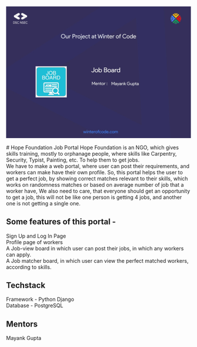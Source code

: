 <p align="center"><img src="poster_jobboard.jpeg"></p>
# Hope Foundation Job Portal
Hope Foundation is an NGO, which gives skills training, mostly to orphanage people, where skills like Carpentry, Security, Typist, Painting, etc. To help them to get jobs. <br>
We have to make a web portal, where user can post their requirements, and workers can make have their own profile. So, this portal helps the user to get a perfect job, by showing correct matches relevant to their skills, which works on randomness matches or based on average number of job that a worker have, We also need to care, that everyone should get an opportunity to get a job, this will not be like one person is getting 4 jobs, and another one is not getting a single one.

## Some features of this portal - 
Sign Up and Log In Page <br>
Profile page of workers <br>
A Job-view board in which user can post their jobs, in which any workers can apply. <br>
A Job matcher board, in which user can view the perfect matched workers, according to skills. </br>

## Techstack
Framework - Python Django <br>
Database - PostgreSQL

## Mentors
Mayank Gupta
